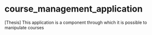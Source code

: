 # course_management_application
[Thesis] This application is a component through which it is possible to manipulate courses
